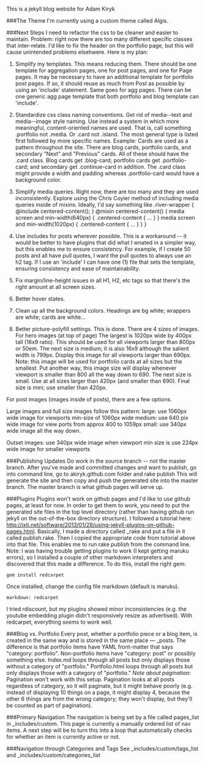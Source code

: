 This is a jekyll blog website for Adam Kiryk

###The Theme
I'm currently using a custom theme called Algis. 

###Next Steps
I need to refactor the css to be cleaner and easier to maintain. 
Problem: right now there are too many different specific classes that inter-relate. I'd like to fix the header on the portfolio page, but this will cause unintended problems elsehwere. 
Here is my plan:

1. Simplify my templates. This means reducing them. There should be one template for aggregation pages, one for post pages, and one for Page pages. It may be necessary to have an additional template for portfolio post pages. If so, it should reuse as much from Post as possible by using an 'include' statement. Same goes for agg pages. There can be one generic agg page template that both portfolio and blog template can 'include'. 

2. Standardize css class naming conventions. Get rid of media--text and media--image style naming. Use instead a system in which more meaningful, content-oriented names are used. That is, call something .portfolio not .media. Or .card not .island. The most general type is listed first followed by more specific names. Example: Cards are used as a pattern throughout the site. There are blog cards, portfolio cards, and secondary "Next" and "Previous" cards. All of these should have the .card class. Blog cards get .blog-card; portfolio cards get .portfolio-card; and secondary get .continue-card in addition. The .card class might provide a width and padding whereas .portfolio-card would have a background color.

3. Simplify media queries. Right now, there are too many and they are used inconsistently. Explore using the Chris Coyier method of including media queries inside of mixins. Ideally, I'd say something like
    .river-wrapper {
        @include centered-content();
    }
    @mixin centered-content() {
        media screen and min-width(640px) {
          .centered-content { ... }
        }
        media screen and min-width(1020px) {
          .centered-content { ... }
      }
    }

4. Use includes for posts wherever possible. This is a workaround -- it would be better to have plugins that did what I wnated in a simpler way, but this enables me to ensure consistency. For example, if I create 50 posts and all have pull quotes, I want the pull quotes to always use an h2 tag. If I use an 'include' I can have one (1) file that sets the template, ensuring consistency and ease of maintainability.

5. Fix margin/line-height issues in all H1, H2, etc tags so that there's the right amount at all screen sizes. 

6. Better hover states. 

7. Clean up all the background colors. Headings are bg white; wrappers are white; cards are white...

8. Better picture-polyfill settings. This is done. There are 4 sizes of images. 
For hero images (at top of page)
The largest is 1020px wide by 400px tall (16x9 ratio). This should be used for all viewports larger than 800px or 50em. 
The next size is medium; it is also 16x9 although the salient width is 799px. Display this image for all viewports larger than 690px. Note: this image will be used for portfolio cards at all sizes but the smallest. Put another way, this image size will display  whenever viewport is smaller than 800 all the way down to 690.
The next size is small. Use at all sizes larger than 420px (and smaller than 690). 
Final size is mini; use smaller than 420px.

For post images (images inside of posts), there are a few options.

Large images and full size images follow this pattern:
large: use 1060px wide image for viewports min-size of 1060px wide
medium: use 640 pix wide image for view ports from approx 400 to 1059px
small: use 340px wide image all the way down.

Outset images:
use 340px wide image when viewport min size is 
use 224px wide image for smaller viewports

###Publishing Updates
Do work in the source branch -- not the master branch. After you've made and committed changes and want to publish, go into command line, go to akiryk.github.com folder and 
    rake publish
This will generate the site and then copy and push the generated site into the master branch. The master branch is what github pages will serve up. 

###Plugins
Plugins won't work on github pages and I'd like to use github pages, at least for now. In order to get them to work, you need to put the generated site files in the top level directory (rather than having github run jekyll on the out-of-the-box directory structure). I followed a tutorial here: http://ixti.net/software/2013/01/28/using-jekyll-plugins-on-github-pages.html. Basically, I made a directory called _rake and put a file in it called publish.rake. Then I copied the appropriate code from tutorial above into that file. This enables me to run rake publish from the command line.
Note: I was having trouble getting plugins to work (I kept getting maruku errors), so I installed a couple of other markdown interpreters and discovered that this made a difference. To do this, install the right gem:

    gem install redcarpet

Once installed, change the config file markdown (default is maruku).

    markdown: redcarpet

I tried rdiscount, but my plugins showed minor inconsistencies (e.g. the youtube embedding plugin didn't responsively resize as advertised). With redcarpet, everything *seems* to work well.

###Blog vs. Portfolio
Every post, whether a portfolio piece or a blog item, is created in the same way and is stored in the same place — _posts. The difference is that portfolio items have YAML front-matter that says "category: portfolio". Non-portfolio items have "category: post" or possibly something else.  Index.md loops through all posts but only displays those without a category of "portfolio." Portfolio.html loops through all posts but only displays those with a category of "portfolio." *Note about pagination:* Pagination won't work with this setup. Pagination looks at all posts regardless of category, so it will paginate, but it might behave poorly (e.g. instead of displaying 10 things on a page, it might display 4, because the other 6 things are from the wrong category; they won't display, but they'll be counted as part of pagination).

###Primary Navigation
The navigation is being set by a file called pages_list in _includes/custom. This page is currently a manually ordered list of nav items. A next step will be to turn this into a loop that automatically checks for whether an item is currently active or not. 

###Navigation through Categories and Tags
See _includes/custom/tags_list and _includes/custom/categories_list


